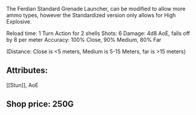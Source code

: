 The Ferdian Standard Grenade Launcher, can be modified to allow more ammo types, however the Standardized version only allows for High Explosive.

Reload time: 1 Turn Action for 2 shells
Shots: 6
Damage: 4d8 AoE, falls off by 8 per meter
Accuracy: 100% Close, 90% Medium, 80% Far

(Distance: Close is <5 meters, Medium is 5-15 Meters, far is >15 meters)

## Attributes:

[[Stun]], AoE

## Shop price: 250G